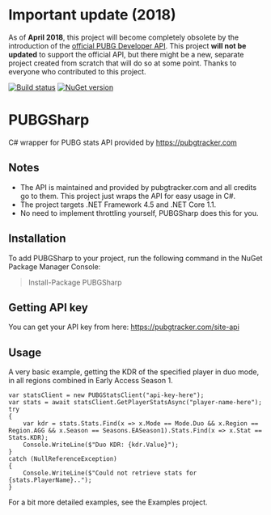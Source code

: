 # Important update (2018)
As of **April 2018**, this project will become completely obsolete by the introduction of the [official PUBG Developer API](https://developer.playbattlegrounds.com/). This project **will not be updated** to support the official API, but there might be a new, separate project created from scratch that will do so at some point. Thanks to everyone who contributed to this project.



[![Build status](https://ci.appveyor.com/api/projects/status/hb3fiwht7531imv6?svg=true)](https://ci.appveyor.com/project/eklypss/pubgsharp)
[![NuGet version](https://badge.fury.io/nu/PUBGSharp.svg)](https://badge.fury.io/nu/PUBGSharp)

# PUBGSharp
C# wrapper for PUBG stats API provided by https://pubgtracker.com

## Notes
* The API is maintained and provided by pubgtracker.com and all credits go to them. This project just wraps the API for easy usage in C#.
* The project targets .NET Framework 4.5 and .NET Core 1.1.
* No need to implement throttling yourself, PUBGSharp does this for you.

## Installation
To add PUBGSharp to your project, run the following command in the NuGet Package Manager Console:
>Install-Package PUBGSharp

## Getting API key
You can get your API key from here: https://pubgtracker.com/site-api

## Usage
A very basic example, getting the KDR of the specified player in duo mode, in all regions combined in Early Access Season 1.
```
var statsClient = new PUBGStatsClient("api-key-here");
var stats = await statsClient.GetPlayerStatsAsync("player-name-here");
try
{
    var kdr = stats.Stats.Find(x => x.Mode == Mode.Duo && x.Region == Region.AGG && x.Season == Seasons.EASeason1).Stats.Find(x => x.Stat == Stats.KDR);
    Console.WriteLine($"Duo KDR: {kdr.Value}");
}
catch (NullReferenceException)
{
    Console.WriteLine($"Could not retrieve stats for {stats.PlayerName}..");
}
```
For a bit more detailed examples, see the Examples project.
